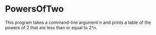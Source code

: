 # PowersOfTwo

 This program takes a command-line argument n and prints a table of the powers of 2 that are less than or equal to 2^n.
